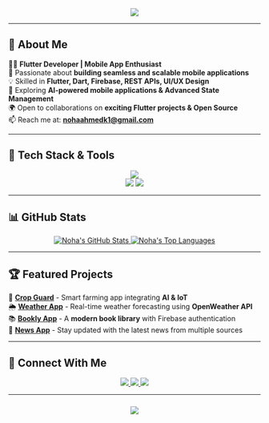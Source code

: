 <div align="center">
    <img src="https://readme-typing-svg.herokuapp.com/?font=Fira+Code&size=35&duration=4000&pause=1000&center=true&vCenter=true&width=700&height=70&lines=Hey+There!+🚀;+I'm+Noha+Ahmed+Mohamed!+💜" />
</div>

---

## 🌟 About Me

👩‍💻 **Flutter Developer | Mobile App Enthusiast**  
🎯 Passionate about **building seamless and scalable mobile applications**  
💡 Skilled in **Flutter, Dart, Firebase, REST APIs, UI/UX Design**  
📌 Exploring **AI-powered mobile applications & Advanced State Management**  
🌍 Open to collaborations on **exciting Flutter projects & Open Source**  
📫 Reach me at: **nohaahmedk1@gmail.com**  

---

## 🚀 Tech Stack & Tools

<p align="center">
    <img src="https://skillicons.dev/icons?i=dart,flutter,firebase,androidstudio,git,github,figma,postman,vscode,linux" />
    <br>
    <img src="https://img.shields.io/badge/-State Management-blue?style=for-the-badge" />
    <img src="https://img.shields.io/badge/-API Integration-orange?style=for-the-badge" />
</p>

---

## 📊 GitHub Stats

<p align="center">
    <a href="https://github.com/NohaAhmedk/github-readme-stats">
        <img alt="Noha's GitHub Stats" src="https://github-readme-stats.vercel.app/api?username=NohaAhmedk&show_icons=true&count_private=true&theme=radical&hide_border=true" />
    </a>
    <a href="https://github.com/NohaAhmedk/github-readme-stats">
        <img alt="Noha's Top Languages" src="https://github-readme-stats.vercel.app/api/top-langs/?username=NohaAhmedk&langs_count=8&layout=compact&theme=radical&hide_border=true" />
    </a>
</p>

---

## 🏆 Featured Projects

🌾 [**Crop Guard**](https://github.com/NohaAhmedk/crop-guard) - Smart farming app integrating **AI & IoT**  
🌦️ [**Weather App**](https://github.com/NohaAhmedk/weather_app) - Real-time weather forecasting using **OpenWeather API**  
📚 [**Bookly App**](https://github.com/NohaAhmedk/BooklyApp) - A **modern book library** with Firebase authentication  
📰 [**News App**](https://github.com/NohaAhmedk/NewsApp) - Stay updated with the latest news from multiple sources  

---

## 🤝 Connect With Me

<p align="center">
    <a href="https://linkedin.com/in/nohaahmedk1" target="_blank">
        <img src="https://img.shields.io/badge/LinkedIn-0077B5?style=for-the-badge&logo=linkedin&logoColor=white" />
    </a>
    <a href="mailto:nohaahmedk1@gmail.com">
        <img src="https://img.shields.io/badge/Gmail-D14836?style=for-the-badge&logo=gmail&logoColor=white" />
    </a>
    <a href="https://github.com/NohaAhmedk">
        <img src="https://img.shields.io/badge/GitHub-100000?style=for-the-badge&logo=github&logoColor=white" />
    </a>
</p>

---

<h3 align="center">
    <img src="https://readme-typing-svg.herokuapp.com/?font=Fira+Code&size=25&duration=4000&pause=1000&center=true&vCenter=true&width=600&height=70&lines=Thanks+for+visiting!+💜;+Let's+connect+and+build+awesome+apps!+🚀" />
</h3>
